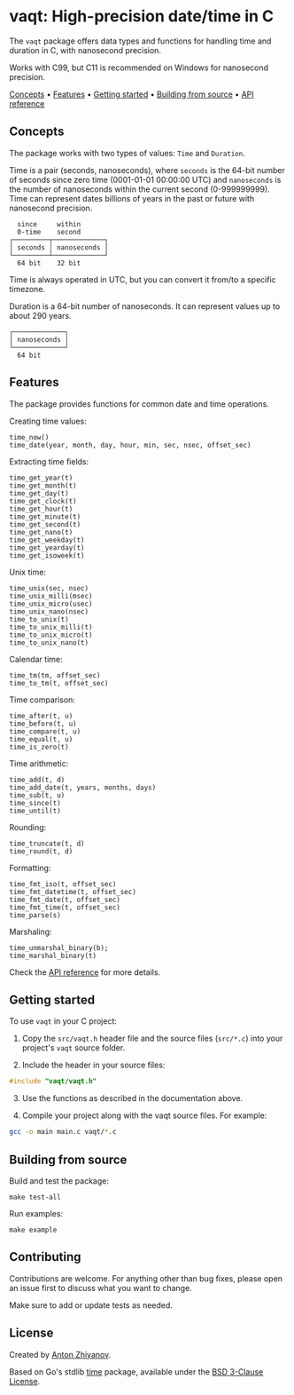 # vaqt: High-precision date/time in C

The `vaqt` package offers data types and functions for handling time and duration in C, with nanosecond precision.

Works with C99, but C11 is recommended on Windows for nanosecond precision.

[Concepts](#concepts) •
[Features](#features) •
[Getting started](#getting-started) •
[Building from source](#building-from-source) •
[API reference](doc/api.md)

## Concepts

The package works with two types of values: `Time` and `Duration`.

Time is a pair (seconds, nanoseconds), where `seconds` is the 64-bit number of seconds since zero time (0001-01-01 00:00:00 UTC) and `nanoseconds` is the number of nanoseconds within the current second (0-999999999). Time can represent dates billions of years in the past or future with nanosecond precision.

```text
  since     within
  0-time    second
┌─────────┬─────────────┐
│ seconds │ nanoseconds │
└─────────┴─────────────┘
  64 bit    32 bit
```

Time is always operated in UTC, but you can convert it from/to a specific timezone.

Duration is a 64-bit number of nanoseconds. It can represent values up to about 290 years.

```text
┌─────────────┐
│ nanoseconds │
└─────────────┘
  64 bit
```

## Features

The package provides functions for common date and time operations.

Creating time values:

```text
time_now()
time_date(year, month, day, hour, min, sec, nsec, offset_sec)
```

Extracting time fields:

```text
time_get_year(t)
time_get_month(t)
time_get_day(t)
time_get_clock(t)
time_get_hour(t)
time_get_minute(t)
time_get_second(t)
time_get_nano(t)
time_get_weekday(t)
time_get_yearday(t)
time_get_isoweek(t)
```

Unix time:

```text
time_unix(sec, nsec)
time_unix_milli(msec)
time_unix_micro(usec)
time_unix_nano(nsec)
time_to_unix(t)
time_to_unix_milli(t)
time_to_unix_micro(t)
time_to_unix_nano(t)
```

Calendar time:

```text
time_tm(tm, offset_sec)
time_to_tm(t, offset_sec)
```

Time comparison:

```text
time_after(t, u)
time_before(t, u)
time_compare(t, u)
time_equal(t, u)
time_is_zero(t)
```

Time arithmetic:

```text
time_add(t, d)
time_add_date(t, years, months, days)
time_sub(t, u)
time_since(t)
time_until(t)
```

Rounding:

```text
time_truncate(t, d)
time_round(t, d)
```

Formatting:

```text
time_fmt_iso(t, offset_sec)
time_fmt_datetime(t, offset_sec)
time_fmt_date(t, offset_sec)
time_fmt_time(t, offset_sec)
time_parse(s)
```

Marshaling:

```text
time_unmarshal_binary(b);
time_marshal_binary(t)
```

Check the [API reference](doc/api.md) for more details.

## Getting started

To use `vaqt` in your C project:

1. Copy the `src/vaqt.h` header file and the source files (`src/*.c`) into your project's `vaqt` source folder.

2. Include the header in your source files:

```c
#include "vaqt/vaqt.h"
```

3. Use the functions as described in the documentation above.

4. Compile your project along with the vaqt source files. For example:

```bash
gcc -o main main.c vaqt/*.c
```

## Building from source

Build and test the package:

```
make test-all
```

Run examples:

```
make example
```

## Contributing

Contributions are welcome. For anything other than bug fixes, please open an issue first to discuss what you want to change.

Make sure to add or update tests as needed.

## License

Created by [Anton Zhiyanov](https://antonz.org/).

Based on Go's stdlib [time](https://github.com/golang/go/tree/master/src/time) package, available under the [BSD 3-Clause License](LICENSE).
